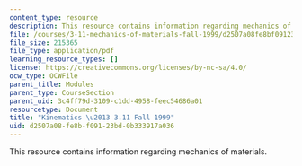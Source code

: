```yaml
---
content_type: resource
description: This resource contains information regarding mechanics of materials.
file: /courses/3-11-mechanics-of-materials-fall-1999/d2507a08fe8bf09123bd0b333917a036_MIT3_11F99_kin.pdf
file_size: 215365
file_type: application/pdf
learning_resource_types: []
license: https://creativecommons.org/licenses/by-nc-sa/4.0/
ocw_type: OCWFile
parent_title: Modules
parent_type: CourseSection
parent_uid: 3c4ff79d-3109-c1dd-4958-feec54686a01
resourcetype: Document
title: "Kinematics \u2013 3.11 Fall 1999"
uid: d2507a08-fe8b-f091-23bd-0b333917a036
---
```

This resource contains information regarding mechanics of materials.